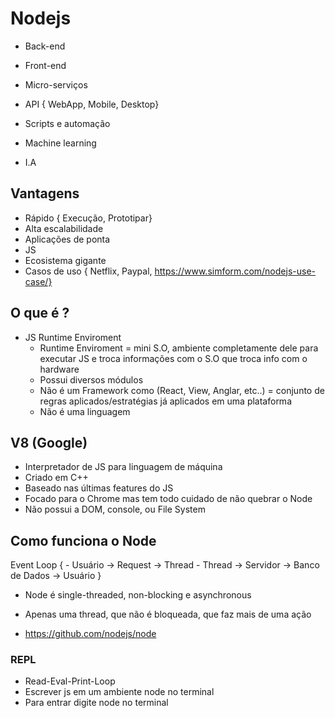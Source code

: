 
# Nodejs

- Back-end
- Front-end
- Micro-serviços

- API { WebApp, Mobile, Desktop}
- Scripts e automação
- Machine learning
- I.A


## Vantagens

- Rápido { Execução, Prototipar}
- Alta escalabilidade   
- Aplicações de ponta
- JS 
- Ecosistema gigante
- Casos de uso { Netflix, Paypal, https://www.simform.com/nodejs-use-case/}


## O que é ?

- JS Runtime Enviroment
    - Runtime Enviroment = mini S.O, ambiente completamente dele para executar JS e troca informações com o S.O que troca info com o hardware
    - Possui diversos módulos
    - Não é um Framework como (React, View, Anglar, etc..) = conjunto de regras aplicados/estratégias já aplicados em uma plataforma
    - Não é uma linguagem


## V8 (Google)

- Interpretador de JS para linguagem de máquina
- Criado em C++
- Baseado nas últimas features do JS
- Focado para o Chrome mas tem todo cuidado de não quebrar o Node
- Não possui a DOM, console, ou File System



## Como funciona o Node

Event Loop {
    - Usuário -> Request -> Thread
    - Thread -> Servidor -> Banco de Dados -> Usuário
}

- Node é single-threaded, non-blocking e asynchronous
- Apenas uma thread, que não é bloqueada, que faz mais de uma ação

- https://github.com/nodejs/node


### REPL

- Read-Eval-Print-Loop
- Escrever js em um ambiente node no terminal
- Para entrar digite node no terminal